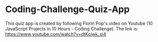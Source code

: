 # Coding-Challenge-Quiz-App
This quiz app is created by following Florin Pop's video on Youtube (10 JavaScript Projects in 10 Hours - Coding Challenge). The link is: https://www.youtube.com/watch?v=dtKciwk_si4 
